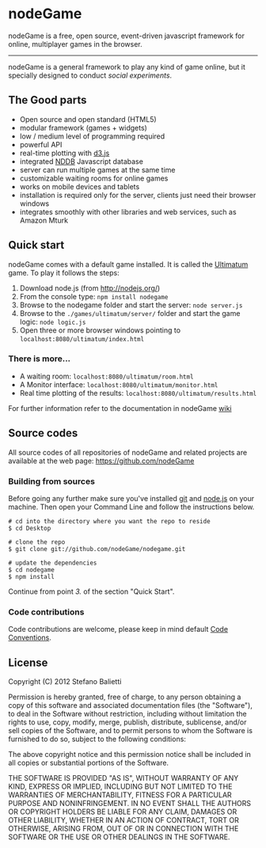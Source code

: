 # nodeGame

nodeGame is a free, open source, event-driven javascript framework for online, multiplayer games in the browser.

---

nodeGame is a general framework to play any kind of game online, but it specially designed to conduct _social experiments_.

## The Good parts

 - Open source and open standard (HTML5)
 - modular framework (games + widgets)
 - low / medium level of programming required
 - powerful API
 - real-time plotting with [d3.js](http://d3js.org)
 - integrated [NDDB](http://nodegame.github.com/NDDB/docs/nddb.js.html) Javascript database
 - server can run multiple games at the same time
 - customizable waiting rooms for online games
 - works on mobile devices and tablets
 - installation is required only for the server, clients just need their browser windows
 - integrates smoothly with other libraries and web services, such as Amazon Mturk

## Quick start

nodeGame comes with a default game installed. It is called the [Ultimatum](http://en.wikipedia.org/wiki/Ultimatum_game) game. To play it follows the steps:

  1. Download node.js (from http://nodejs.org/)
  2. From the console type: `npm install nodegame` 
  3. Browse to the nodegame folder and start the server: `node server.js`
  4. Browse to the `./games/ultimatum/server/` folder and start the game logic: `node logic.js`
  5. Open three or more browser windows pointing to `localhost:8080/ultimatum/index.html`

### There is more...

  - A waiting room: `localhost:8080/ultimatum/room.html`
  - A Monitor interface: `localhost:8080/ultimatum/monitor.html`
  - Real time plotting of the results: `localhost:8080/ultimatum/results.html` 

For further information refer to the documentation in nodeGame [wiki](https://github.com/nodeGame/nodegame/wiki)

      
## Source codes

All source codes of all repositories of nodeGame and related projects are available at the web page: https://github.com/nodeGame

### Building from sources

Before going any further make sure you've installed [git](http://git-scm.com) and [node.js](http://nodejs.org) on your machine. Then open your Command Line and follow the instructions below.

    # cd into the directory where you want the repo to reside
    $ cd Desktop
      
    # clone the repo
    $ git clone git://github.com/nodeGame/nodegame.git
      
    # update the dependencies
    $ cd nodegame
    $ npm install
 
Continue from point _3._ of the section "Quick Start".    
    
### Code contributions    

Code contributions are welcome, please keep in mind default [Code Conventions](http://javascript.crockford.com/code.html).

## License

Copyright (C) 2012 Stefano Balietti

Permission is hereby granted, free of charge, to any person obtaining a copy of this software and associated documentation files (the "Software"), to deal in the Software without restriction, including without limitation the rights to use, copy, modify, merge, publish, distribute, sublicense, and/or sell copies of the Software, and to permit persons to whom the Software is furnished to do so, subject to the following conditions:

The above copyright notice and this permission notice shall be included in all copies or substantial portions of the Software.

THE SOFTWARE IS PROVIDED "AS IS", WITHOUT WARRANTY OF ANY KIND, EXPRESS OR IMPLIED, INCLUDING BUT NOT LIMITED TO THE WARRANTIES OF MERCHANTABILITY, FITNESS FOR A PARTICULAR PURPOSE AND NONINFRINGEMENT. IN NO EVENT SHALL THE AUTHORS OR COPYRIGHT HOLDERS BE LIABLE FOR ANY CLAIM, DAMAGES OR OTHER LIABILITY, WHETHER IN AN ACTION OF CONTRACT, TORT OR OTHERWISE, ARISING FROM, OUT OF OR IN CONNECTION WITH THE SOFTWARE OR THE USE OR OTHER DEALINGS IN THE SOFTWARE.
